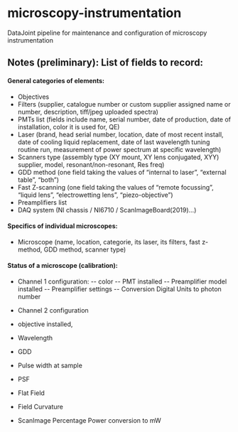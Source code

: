 # microscopy-instrumentation
DataJoint pipeline for maintenance and configuration of microscopy instrumentation


## Notes (preliminary): List of fields to record:

#### General categories of elements:

* Objectives
* Filters (supplier, catalogue number or custom supplier assigned name or number, description, tiff/jpeg uploaded spectra)
* PMTs list (fields include name, serial number, date of production, date of installation, color it is used for, QE)
* Laser (brand, head serial number, location, date of most recent install, date of cooling liquid replacement, date of last wavelength tuning routine run, measurement of power spectrum at specific wavelength)
* Scanners type (assembly type (XY mount, XY lens conjugated, XYY) supplier, model, resonant/non-resonant, Res freq)
* GDD method (one field taking the values of “internal to laser”, “external table”, “both”)
* Fast Z-scanning (one field taking the values of “remote focussing”, “liquid lens”, “electrowetting lens”, “piezo-objective”)
* Preamplifiers list 
* DAQ system (NI chassis / NI6710 / ScanImageBoard(2019)...)

#### Specifics of individual microscopes:

- Microscope (name, location, categorie, its laser, its filters, fast z-method, GDD method, scanner type)


#### Status of a microscope (calibration):

- Channel 1 configuration:
  -- color
  -- PMT installed
  -- Preamplifier model installed
  -- Preamplifier settings
  -- Conversion Digital Units to photon number
- Channel 2 configuration

- objective installed,

- Wavelength
- GDD
- Pulse width at sample
- PSF
- Flat Field
- Field Curvature
- ScanImage Percentage Power conversion to mW





